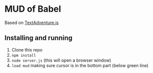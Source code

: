 # MUD of Babel

Based on [TextAdventure.js](https://github.com/TheBroox/TextAdventure.js)

## Installing and running

1. Clone this repo
2. `npm install`
3. `node server.js` (this will open a browser window)
4. `load mud` making sure cursor is in the bottom part (below green line)

